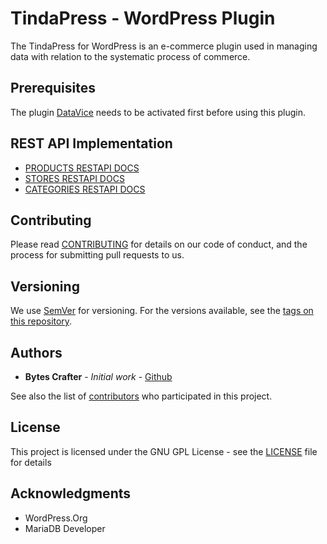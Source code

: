 # TindaPress - WordPress Plugin

The TindaPress for WordPress is an e-commerce plugin used in managing data with relation to the systematic process of commerce.

## Prerequisites

The plugin [DataVice](https://github.com/BytesCrafter/DataVice-WP-Plugin) needs to be activated first before using this plugin.

## REST API Implementation

- [PRODUCTS RESTAPI DOCS](https://github.com/BytesCrafter/TindaPress-WP-Plugin/documentation/PRODUCTS)
- [STORES RESTAPI DOCS](https://github.com/BytesCrafter/TindaPress-WP-Plugin/documentation/STORE)
- [CATEGORIES RESTAPI DOCS](https://github.com/BytesCrafter/TindaPress-WP-Plugin/documentation/CATEGORY)


## Contributing 

Please read [CONTRIBUTING](CONTRIBUTING) for details on our code of conduct, and the process for submitting pull requests to us.

## Versioning

We use [SemVer](http://semver.org/) for versioning. For the versions available, see the [tags on this repository](https://github.com/BytesCrafter/TindaPress-WP-Plugin/tags). 

## Authors

* **Bytes Crafter** - *Initial work* - [Github](https://github.com/BytesCrafter/TindaPress-WP-Plugin.git)

See also the list of [contributors](https://github.com/BytesCrafter/TindaPress-WP-Plugin/graphs/contributors) who participated in this project.

## License

This project is licensed under the GNU GPL License - see the [LICENSE](LICENSE) file for details

## Acknowledgments

* WordPress.Org
* MariaDB Developer
